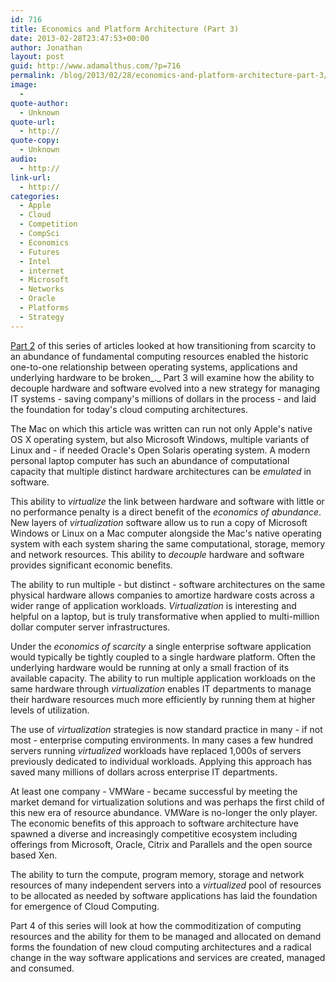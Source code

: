 ```yaml
---
id: 716
title: Economics and Platform Architecture (Part 3)
date: 2013-02-28T23:47:53+00:00
author: Jonathan
layout: post
guid: http://www.adamalthus.com/?p=716
permalink: /blog/2013/02/28/economics-and-platform-architecture-part-3/
image:
  -
quote-author:
  - Unknown
quote-url:
  - http://
quote-copy:
  - Unknown
audio:
  - http://
link-url:
  - http://
categories:
  - Apple
  - Cloud
  - Competition
  - CompSci
  - Economics
  - Futures
  - Intel
  - internet
  - Microsoft
  - Networks
  - Oracle
  - Platforms
  - Strategy
---
```

<a href="http://www.adamalthus.com/blog/2013/02/27/economics-and-platform-architecture-ii/" target="_blank">Part 2</a> of this series of articles looked at how transitioning from scarcity to an abundance of fundamental computing resources enabled the historic one-to-one relationship between operating systems, applications and underlying hardware to be broken_._ Part 3 will examine how the ability to decouple hardware and software evolved into a new strategy for managing IT systems - saving company's millions of dollars in the process - and laid the foundation for today's cloud computing architectures.<!--more-->

The Mac on which this article was written can run not only Apple's native OS X operating system, but also Microsoft Windows, multiple variants of Linux and - if needed Oracle's Open Solaris operating system. A modern personal laptop computer has such an abundance of computational capacity that multiple distinct hardware architectures can be _emulated_ in software.

This ability to _virtualize_ the link between hardware and software with little or no performance penalty is a direct benefit of the _economics of abundance_. New layers of _virtualization_ software allow us to run a copy of Microsoft Windows or Linux on a Mac computer alongside the Mac's native operating system with each system sharing the same computational, storage, memory and network resources. This ability to _decouple_ hardware and software provides significant economic benefits.

The ability to run multiple - but distinct - software architectures on the same physical hardware allows companies to amortize hardware costs across a wider range of application workloads. _Virtualization_ is interesting and helpful on a laptop, but is truly transformative when applied to multi-million dollar computer server infrastructures.

Under the _economics_ _of scarcity_ a single enterprise software application would typically be tightly coupled to a single hardware platform. Often the underlying hardware would be running at only a small fraction of its available capacity. The ability to run multiple application workloads on the same hardware through _virtualization_ enables IT departments to manage their hardware resources much more efficiently by running them at higher levels of utilization.

The use of _virtualization_ strategies is now standard practice in many - if not most - enterprise computing environments. In many cases a few hundred servers running _virtualized_ workloads have replaced 1,000s of servers previously dedicated to individual workloads. Applying this approach has saved many millions of dollars across enterprise IT departments.

At least one company - VMWare - became successful by meeting the market demand for virtualization solutions and was perhaps the first child of this new era of resource abundance. VMWare is no-longer the only player. The economic benefits of this approach to software architecture have spawned a diverse and increasingly competitive ecosystem including offerings from Microsoft, Oracle, Citrix and Parallels and the open source based Xen.

The ability to turn the compute, program memory, storage and network resources of many independent servers into a _virtualized_ pool of resources to be allocated as needed by software applications has laid the foundation for emergence of Cloud Computing.

Part 4 of this series will look at how the commoditization of computing resources and the ability for them to be managed and allocated on demand forms the foundation of new cloud computing architectures and a radical change in the way software applications and services are created, managed and consumed.
